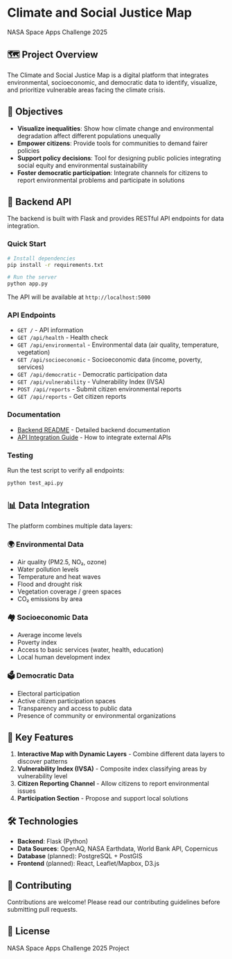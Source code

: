 # Climate and Social Justice Map

NASA Space Apps Challenge 2025

## 🗺️ Project Overview

The Climate and Social Justice Map is a digital platform that integrates environmental, socioeconomic, and democratic data to identify, visualize, and prioritize vulnerable areas facing the climate crisis.

## 🎯 Objectives

- **Visualize inequalities**: Show how climate change and environmental degradation affect different populations unequally
- **Empower citizens**: Provide tools for communities to demand fairer policies
- **Support policy decisions**: Tool for designing public policies integrating social equity and environmental sustainability
- **Foster democratic participation**: Integrate channels for citizens to report environmental problems and participate in solutions

## 🚀 Backend API

The backend is built with Flask and provides RESTful API endpoints for data integration.

### Quick Start

```bash
# Install dependencies
pip install -r requirements.txt

# Run the server
python app.py
```

The API will be available at `http://localhost:5000`

### API Endpoints

- `GET /` - API information
- `GET /api/health` - Health check
- `GET /api/environmental` - Environmental data (air quality, temperature, vegetation)
- `GET /api/socioeconomic` - Socioeconomic data (income, poverty, services)
- `GET /api/democratic` - Democratic participation data
- `GET /api/vulnerability` - Vulnerability Index (IVSA)
- `POST /api/reports` - Submit citizen environmental reports
- `GET /api/reports` - Get citizen reports

### Documentation

- [Backend README](BACKEND_README.md) - Detailed backend documentation
- [API Integration Guide](API_INTEGRATION_GUIDE.md) - How to integrate external APIs

### Testing

Run the test script to verify all endpoints:

```bash
python test_api.py
```

## 📊 Data Integration

The platform combines multiple data layers:

### 🌍 Environmental Data
- Air quality (PM2.5, NO₂, ozone)
- Water pollution levels
- Temperature and heat waves
- Flood and drought risk
- Vegetation coverage / green spaces
- CO₂ emissions by area

### 🏘️ Socioeconomic Data
- Average income levels
- Poverty index
- Access to basic services (water, health, education)
- Local human development index

### 🗳️ Democratic Data
- Electoral participation
- Active citizen participation spaces
- Transparency and access to public data
- Presence of community or environmental organizations

## 🧭 Key Features

1. **Interactive Map with Dynamic Layers** - Combine different data layers to discover patterns
2. **Vulnerability Index (IVSA)** - Composite index classifying areas by vulnerability level
3. **Citizen Reporting Channel** - Allow citizens to report environmental issues
4. **Participation Section** - Propose and support local solutions

## 🛠️ Technologies

- **Backend**: Flask (Python)
- **Data Sources**: OpenAQ, NASA Earthdata, World Bank API, Copernicus
- **Database** (planned): PostgreSQL + PostGIS
- **Frontend** (planned): React, Leaflet/Mapbox, D3.js

## 🤝 Contributing

Contributions are welcome! Please read our contributing guidelines before submitting pull requests.

## 📄 License

NASA Space Apps Challenge 2025 Project